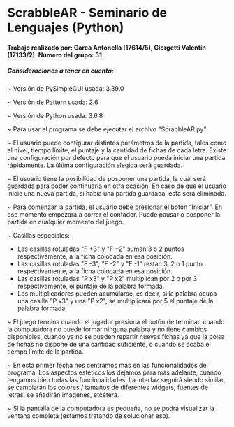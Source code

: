 # ScrabbleAR - Seminario de Lenguajes (Python)

#### Trabajo realizado por: Garea Antonella (17614/5), Giorgetti Valentín (17133/2). Número del grupo: 31.

##### Consideraciones a tener en cuenta:

*~* Versión de PySimpleGUI usada: 3.39.0

*~* Versión de Pattern usada: 2.6

*~* Versión de Python usada: 3.6.8

*~* Para usar el programa se debe ejecutar el archivo "ScrabbleAR.py".

*~* El usuario puede configurar distintos parámetros de la partida, tales como el nivel, tiempo límite, el puntaje y la cantidad de fichas de cada letra. Existe una configuración por defecto para que el usuario pueda iniciar una partida rápidamente. La última configuración elegida será guardada. 

*~* El usuario tiene la posibilidad de posponer una partida, la cuál será guardada para poder continuarla en otra ocasión. En caso de que el usuario inicie una nueva partida, si había una partida guardada, esta será eliminada.

*~* Para comenzar la partida, el usuario debe presionar el botón “Iniciar”. En ese momento empezará a correr el contador. Puede pausar o posponer la partida en cualquier momento del juego.

*~* Casillas especiales: 
  
  - Las casillas rotuladas "F +3" y "F +2" suman 3 o 2 puntos respectivamente, a la ficha colocada en esa posición.
  - Las casillas rotuladas "F -3", "F -2" y "F -1" restan 3, 2 o 1 punto respectivamente, a la ficha colocada en esa posición.
  - Las casillas rotuladas "P x3" y "P x2" multiplican por 2 o por 3 respectivamente, el puntaje de la palabra formada.
  - Los multiplicadores pueden acumularse, es decir, si la palabra ocupa una casilla "P x3" y una "P x2", se multiplicará por 5 el puntaje de la palabra formada.

*~* El juego termina cuando el jugador presiona el botón de terminar, cuando la computadora no puede formar ninguna palabra y no tiene cambios disponibles, cuando ya no se pueden repartir nuevas fichas ya que la bolsa de fichas no dispone de una cantidad suficiente, o cuando se acaba el tiempo límite de la partida.

*~* En esta primer fecha nos centramos más en las funcionalidades del programa. Los aspectos estéticos los dejamos para más adelante, cuando tengamos bien todas las funcionalidades. La interfaz seguirá siendo similar, se cambiarán los colores / tamaños de diferentes widgets, fuentes de letras, se añadirán imágenes, etcétera.

*~* Si la pantalla de la computadora es pequeña, no se podrá visualizar la ventana completa (estamos tratando de solucionar eso).
